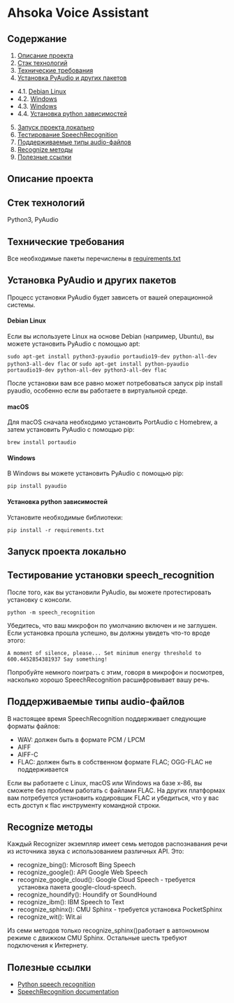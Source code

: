# Ahsoka Voice Assistant

## Содержание
1. [Описание проекта](#description)
2. [Стэк технологий](#stack)
3. [Технические требования](#requirements)
4. [Установка PyAudio и других пакетов](#pacages_installation)
- 4.1. [Debian Linux](#pyaudio_installation_linux)
- 4.2. [Windows](#pyaudio_installation_macos)
- 4.3. [Windows](#pyaudio_installation_windows)
- 4.4. [Установка python зависимостей](#python_packages_installation)
5. [Запуск проекта локально](#lounch)
6. [Тестирование SpeechRecognition](#sr_testing)
7. [Поддерживаемые типы audio-файлов](#supported_audio_file_types)
8. [Recognize методы](#recognize_methods)
9. [Полезные ссылки](#links)

## <a name='description'>Описание проекта</a>

## <a name='stack'>Стек технологий</a>
Python3, PyAudio

## <a name='requirements'>Технические требования</a>
Все необходимые пакеты перечислены в [requirements.txt](https://github.com/reakfog/ahsoka_voice_assistant/blob/main/requirements.txt)

## <a name='pacages_installation'>Установка PyAudio и других пакетов</a>
Процесс установки PyAudio будет зависеть от вашей операционной системы.

#### <a name='pyaudio_installation_linux'>Debian Linux</a>
Если вы используете Linux на основе Debian (например, Ubuntu), вы можете установить PyAudio с помощью apt:

`sudo apt-get install python3-pyaudio portaudio19-dev python-all-dev python3-all-dev flac`
or
`sudo apt-get install python-pyaudio portaudio19-dev python-all-dev python3-all-dev flac`

После установки вам все равно может потребоваться запуск pip install pyaudio, особенно если вы работаете в виртуальной среде.

#### <a name='pyaudio_installation_macos'>macOS</a>
Для macOS сначала необходимо установить PortAudio с Homebrew, а затем установить PyAudio с помощью pip:

`brew install portaudio`

#### <a name='pyaudio_installation_windows'>Windows</a>
В Windows вы можете установить PyAudio с помощью pip:

`pip install pyaudio`

#### <a name='python_packages_installation'>Установка python зависимостей</a>
Установите необходимые библиотеки:

`pip install -r requirements.txt`

## <a name='lounch'>Запуск проекта локально</a>

## <a name='sr_testing'>Тестирование установки speech_recognition</a>
После того, как вы установили PyAudio, вы можете протестировать установку с консоли.

`python -m speech_recognition`

Убедитесь, что ваш микрофон по умолчанию включен и не заглушен. Если установка прошла успешно, вы должны увидеть что-то вроде этого:

`A moment of silence, please...
Set minimum energy threshold to 600.4452854381937
Say something!`

Попробуйте немного поиграть с этим, говоря в микрофон и посмотрев, насколько хорошо SpeechRecognition расшифровывает вашу речь.

## <a name='supported_audio_file_types'>Поддерживаемые типы audio-файлов</a>
В настоящее время SpeechRecognition поддерживает следующие форматы файлов:

- WAV: должен быть в формате PCM / LPCM
- AIFF
- AIFF-C
- FLAC: должен быть в собственном формате FLAC; OGG-FLAC не поддерживается

Если вы работаете с Linux, macOS или Windows на базе x-86, вы сможете без проблем работать с файлами FLAC. На других платформах вам потребуется установить кодировщик FLAC и убедиться, что у вас есть доступ к flac инструменту командной строки.

## <a name='recognize_methods'>Recognize методы</a>

Каждый Recognizer экземпляр имеет семь методов распознавания речи из источника звука с использованием различных API.
Это:
- recognize_bing(): Microsoft Bing Speech
- recognize_google(): API Google Web Speech
- recognize_google_cloud(): Google Cloud Speech - требуется установка пакета google-cloud-speech.
- recognize_houndify(): Houndify от SoundHound
- recognize_ibm(): IBM Speech to Text
- recognize_sphinx(): CMU Sphinx - требуется установка PocketSphinx
- recognize_wit(): Wit.ai

Из семи методов только recognize_sphinx()работает в автономном режиме с движком CMU Sphinx. Остальные шесть требуют подключения к Интернету.

## <a name='links'>Полезные ссылки</a>
- [Python speech recognition](https://realpython.com/python-speech-recognition/)
- [SpeechRecognition documentation](https://github.com/Uberi/speech_recognition)
